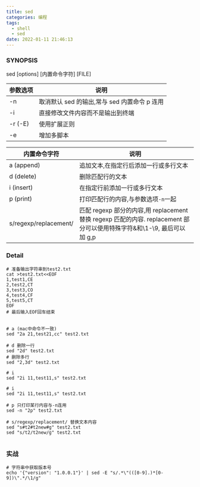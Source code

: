 ```yaml
---
title: sed
categories: 编程
tags:
  - shell
  - sed
date: 2022-01-11 21:46:13
---
```


### SYNOPSIS

sed [options] [内置命令字符] [FILE]

| 参数选项 | 说明                                         |
| -------- | -------------------------------------------- |
| -n       | 取消默认 sed 的输出,常与 sed 内置命令 p 连用 |
| -i       | 直接修改文件内容而不是输出到终端             |
| -r (-E)  | 使用扩展正则                                 |
| -e       | 增加多脚本                                   |

| 内置命令字符          | 说明                                                                                                                   |
| --------------------- | ---------------------------------------------------------------------------------------------------------------------- |
| a (append)            | 追加文本,在指定行后添加一行或多行文本                                                                                  |
| d (delete)            | 删除匹配行的文本                                                                                                       |
| i (insert)            | 在指定行前添加一行或多行文本                                                                                           |
| p (print)             | 打印匹配行的内容,与参数选项`-n`一起                                                                                    |
| s/regexp/replacement/ | 匹配 regexp 部分的内容,用 replacement 替换 regexp 匹配的内容. replacement 部分可以使用特殊字符&和\1-\9, 最后可以加 g,p |

### Detail

```shell
# 准备输出字符串到test2.txt
cat >test2.txt<<EOF
1,test1,CE
2,test2,CT
3,test3,CO
4,test4,CF
5,test5,CT
EOF
# 最后输入EOF回车结束


# a (mac中命令不一致)
sed "2a 21,test21,cc" test2.txt

# d 删除一行
sed "2d" test2.txt
# 删除多行
sed "2,3d" test2.txt

# i
sed "2i 11,test11,s" test2.txt

# i
sed "2i 11,test11,s" test2.txt

# p 只打印某行内容与-n连用
sed -n "2p" test2.txt

# s/regexp/replacement/ 替换文本内容
sed "s#t2#t2new#g" test2.txt
sed "s/t2/t2new/g" test2.txt


```

### 实战

```shell
# 字符串中获取版本号
echo '{"version": "1.0.0.1"}' | sed -E "s/.*\"(([0-9].)*[0-9])\".*/\1/g"
```

